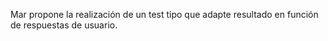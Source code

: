 Mar propone la realización de un test tipo que adapte resultado en función de respuestas de usuario.
